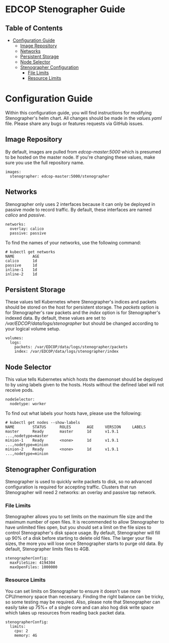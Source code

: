 # EDCOP Stenographer Guide

Table of Contents
-----------------
 
* [Configuration Guide](#configuration-guide)
	* [Image Repository](#image-repository)
	* [Networks](#networks)
	* [Persistent Storage](#persistent-storage)
	* [Node Selector](#node-selector)
	* [Stenographer Configuration](#stenographer-configuration)
		* [File Limits](#file-limits)
		* [Resource Limits](#resource-limits)
	
# Configuration Guide

Within this configuration guide, you will find instructions for modifying Stenographer's helm chart. All changes should be made in the *values.yaml* file.
Please share any bugs or features requests via GitHub issues.
 
## Image Repository

By default, images are pulled from *edcop-master:5000* which is presumed to be hosted on the master node. If you're changing these values, make sure you use the full repository name.
 
```
images:
  stenographer: edcop-master:5000/stenographer
```
 
## Networks

Stenographer only uses 2 interfaces because it can only be deployed in passive mode to record traffic. By default, these interfaces are named *calico* and *passive*. 

```
networks:
  overlay: calico
  passive: passive
```
 
To find the names of your networks, use the following command:
 
```
# kubectl get networks
NAME		AGE
calico		1d
passive		1d
inline-1	1d
inline-2	1d
```

## Persistent Storage

These values tell Kubernetes where Stenographer's indices and packets should be stored on the host for persistent storage. The *packets* option is for Stenographer's raw packets and the *index* option is for Stenographer's indexed data. By default, these values are set to */var/EDCOP/data/logs/stenographer* but should be changed according to your logical volume setup. 

```
volumes:
  logs:
    packets: /var/EDCOP/data/logs/stenographer/packets
    index: /var/EDCOP/data/logs/stenographer/index
```
	  
## Node Selector

This value tells Kubernetes which hosts the daemonset should be deployed to by using labels given to the hosts. Hosts without the defined label will not receive pods. 
 
```
nodeSelector:
  nodetype: worker
```
 
To find out what labels your hosts have, please use the following:
```
# kubectl get nodes --show-labels
NAME		STATUS		ROLES		AGE		VERSION		LABELS
master 		Ready		master		1d		v1.9.1		...,nodetype=master
minion-1	Ready		<none>		1d		v1.9.1		...,nodetype=minion
minion-2	Ready		<none>		1d		v1.9.1		...,nodetype=minion
```

## Stenographer Configuration

Stenographer is used to quickly write packets to disk, so no advanced configuration is required for accepting traffic. Clusters that run Stenographer will need 2 networks: an overlay and passive tap network. 

### File Limits

Stenographer allows you to set limits on the maximum file size and the maximum number of open files. It is recommended to allow Stenographer to have unlimited files open, but you should set a limit on the file sizes to control Stenographer's disk space usage. By default, Stenographer will fill up 90% of a disk before starting to delete old files. The larger your file sizes, the more you will lose once Stenographer starts to purge old data. By default, Stenographer limits files to 4GB.

```
stenographerConfig:
  maxFileSize: 4194304
  maxOpenFiles: 1000000
```

### Resource Limits

You can set limits on Stenographer to ensure it doesn't use more CPU/memory space than necessary. Finding the right balance can be tricky, so some testing may be required. Also, please note that Stenographer can easily take up 75%+ of a single core and can also hog disk write space which takes up resources from reading back packet data. 

```
stenographerConfig:
  limits:
    cpu: 2
    memory: 4G
```
